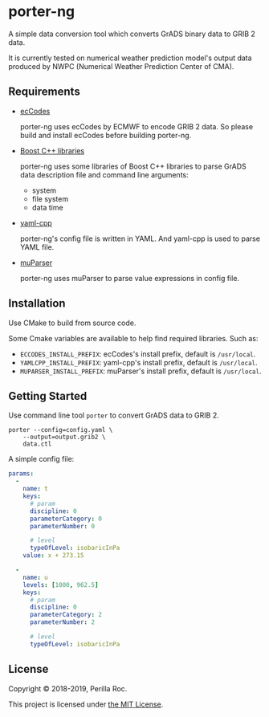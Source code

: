 # porter-ng

A simple data conversion tool which converts GrADS binary data to GRIB 2 data.

It is currently tested on numerical weather prediction model's output data
produced by NWPC (Numerical Weather Prediction Center of CMA).

## Requirements

* [ecCodes](https://software.ecmwf.int/wiki/display/ECC/ecCodes+Home)

    porter-ng uses ecCodes by ECMWF to encode GRIB 2 data. 
    So please build and install ecCodes before building porter-ng.

* [Boost C++ libraries](http://www.boost.org/)

    porter-ng uses some libraries of Boost C++ libraries to parse GrADS data description file 
    and command line arguments:

    - system
    - file system
    - data time

* [yaml-cpp](https://github.com/jbeder/yaml-cpp)

    porter-ng's config file is written in YAML. And yaml-cpp is used to parse YAML file.

* [muParser](https://github.com/beltoforion/muparser)

    porter-ng uses muParser to parse value expressions in config file.

## Installation

Use CMake to build from source code.

Some Cmake variables are available to help find required libraries. Such as:

* `ECCODES_INSTALL_PREFIX`: ecCodes's install prefix, default is `/usr/local`.
* `YAMLCPP_INSTALL_PREFIX`: yaml-cpp's install prefix, default is `/usr/local`.
* `MUPARSER_INSTALL_PREFIX`: muParser's install prefix, default is `/usr/local`.

## Getting Started

Use command line tool `porter` to convert GrADS data to GRIB 2.

```
porter --config=config.yaml \
    --output=output.grib2 \
    data.ctl
```

A simple config file:

```yaml
params:
  -
    name: t
    keys:
      # param
      discipline: 0
      parameterCategory: 0
      parameterNumber: 0

      # level
      typeOfLevel: isobaricInPa
    value: x + 273.15

  -
    name: u
    levels: [1000, 962.5]
    keys:
      # param
      discipline: 0
      parameterCategory: 2
      parameterNumber: 2

      # level
      typeOfLevel: isobaricInPa
```

## License

Copyright &copy; 2018-2019, Perilla Roc.

This project is licensed under [the MIT License](./LICENSE).
